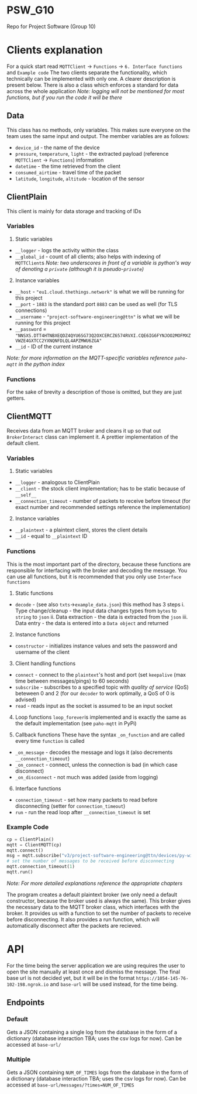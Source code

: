 # PSW_G10
Repo for Project Software (Group 10)

# Clients explanation
For a quick start read `MQTTClient` -> `Functions` -> `6. Interface functions` and `Example code`
The two clients separate the functionality, which technically can be implemented with only one. A clearer description is present below. There is also a class which enforces a standard for data across the whole application
*Note: logging will not be mentioned for most functions, but if you run the code it will be there*
## Data
This class has no methods, only variables. This makes sure everyone on the team uses the same input and output.
The member variables are as follows: 
- `device_id` - the name of the device
- `pressure`, `temperature`, `light` - the extracted payload (reference `MQTTClient` -> `Functions`) information 
- `datetime` - the time retrieved from the client 
- `consumed_airtime` - travel time of the packet 
- `latitude`, `longitude`, `altitude` - location of the sensor

## ClientPlain
This client is mainly for data storage and tracking of IDs

### Variables
1. Static variables
- `__logger` - logs the activity within the class
- `__global_id` - count of all clients; also helps with indexing of `MQTTClient`s
*Note: two underscores in front of a variable is python's way of denoting a `private` (although it is pseudo-`private`)*

2. Instance variables
-  `__host` - `"eu1.cloud.thethings.network"` is what we will be running for this project
- `__port` - `1883` is the standard port `8883` can be used as well (for TLS connections)
- `__username` - `"project-software-engineering@ttn"` is what we will be running for this project
- `__password` = `"NNSXS.DTT4HTNBXEQDZ4QYU6SG73Q2OXCERCZ6574RVXI.CQE6IG6FYNJOO2MOFMXZVWZE4GXTCC2YXNQNFDLQL4APZMWU6ZGA"`
- `__id` - ID of the current instance

*Note: for more information on the MQTT-specific variables reference `paho-mqtt` in the python index*

### Functions
For the sake of brevity a description of those is omitted, but they are just getters.

## ClientMQTT
Receives data from an MQTT broker and cleans it up so that out `BrokerInteract` class can implement it. A prettier implementation of the default client. 

### Variables
1. Static variables
- `__logger` - analogous to ClientPlain
- `__client` - the stock client implementation; has to be static because of `__self__`
- `__connection_timeout` - number of packets to receive before timeout (for exact number and recommended settings reference the implementation)

2. Instance variables
- `__plaintext` - a plaintext client, stores the client details
- `__id` - equal to `__plaintext` ID

### Functions
This is the most important part of the directory, because these functions are responsible for interfacing with the broker and decoding the message. You can use all functions, but it is recommended that you only use `Interface functions` 
1. Static functions
- `decode` - (see also `txts`->`example_data.json`) this method has 3 steps i. Type change/cleanup - the input data changes types from `bytes` to `string` to `json`
ii. Data extraction - the data is extracted from the `json`
iii. Data entry - the data is entered into a `Data object` and returned

2. Instance functions
- `constructor` - initializes instance values and sets the password and username of the client

3. Client handling functions
- `connect` - connect to the `plaintext`'s host and port (set `keepalive` (max time between messages/pings) to 60 seconds) 
- `subscribe` - subscribes to a specified topic with *quality of service* (QoS) beteween 0 and 2 (for our `decoder` to work optimally, a QoS of 0 is advised)
- `read` - reads input as the socket is assumed to be an input socket

4. Loop functions
`loop_forever`is implemented and is exactly the same as the default implementation (see `paho-mqtt` in PyPi)
   
5. Callback functions
These have the syntax `_on_function` and are called every time `function` is called
- `_on_message` - decodes the message and logs it (also decrements `__connection_timeout`)
- `_on_connect` - connect, unless the connection is bad (in which case disconnect)
- `_on_disconnect` - not much was added (aside from logging)

6. Interface functions
- `connection_timeout` - set how many packets to read before disconnecting (setter for `connection_timeout`)
- `run` - run the read loop after `__connection_timeout` is set

### Example Code
```python
cp = ClientPlain()
mqtt = ClientMQTT(cp)
mqtt.connect()
msg = mqtt.subscribe("v3/project-software-engineering@ttn/devices/py-wierden/up")
# set the number of messages to be received before disconnecting
mqtt.connection_timeout(1)
mqtt.run()
```
*Note: For more detailed explanations reference the appropriate chapters*

The program creates a default plaintext broker (we only need a default constructor, because the broker used is always the same). This broker gives the necessary data to the MQTT broker class, which interfaces with the broker. It provides us with a function to set the number of packets to receive before disconnecting. It also provides a run function, which will automatically disconnect after the packets are recieved.

# API
For the time being the server application we are using requires the user to open the site manually at least once and dismiss the message.
The final base url is not decided yet, but it will be in the format `https://1054-145-76-102-198.ngrok.io` and `base-url` will be used instead, for the time being.

## Endpoints 
### Default
Gets a JSON containing a single log from the database in the form of a dictionary (database interaction TBA; uses the csv logs for now).
Can be accessed at `base-url/`

### Multiple
Gets a JSON containing `NUM_OF_TIMES` logs from the database in the form of a dictionary (database interaction TBA; uses the csv logs for now).
Can be accessed at `base-url/messages/?times=NUM_OF_TIMES`

